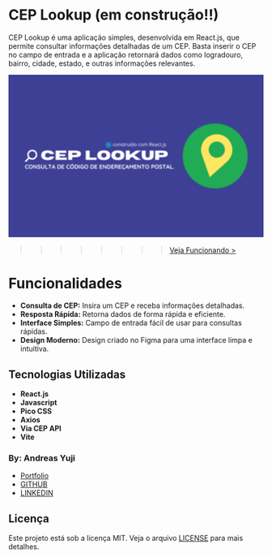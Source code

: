 # CEP Lookup (em construção!!)

CEP Lookup é uma aplicação simples, desenvolvida em React.js, que permite consultar informações detalhadas de um CEP. Basta inserir o CEP no campo de entrada e a aplicação retornará dados como logradouro, bairro, cidade, estado, e outras informações relevantes.


![CEP LOOKUP](./cep-lookup.png)
>>>>>>>> [Veja Funcionando >](https://andreas-yuji-fujiki.github.io/cep-lookup/)

# Funcionalidades
- **Consulta de CEP:** Insira um CEP e receba informações detalhadas.
- **Resposta Rápida:** Retorna dados de forma rápida e eficiente.
- **Interface Simples:** Campo de entrada fácil de usar para consultas rápidas.
- **Design Moderno:** Design criado no Figma para uma interface limpa e intuitiva.

## Tecnologias Utilizadas
- **React.js**
- **Javascript**
- **Pico CSS**
- **Axios**
- **Via CEP API**
- **Vite**

### By: Andreas Yuji
- [Portfolio](https://andreas-yuji-fujiki.github.io/portfolio)
- [GITHUB](https://github.com/andreas-yuji-fujiki)
- [LINKEDIN](www.linkedin.com/in/andreas-yuji-fujiki-a08633321)


## Licença
Este projeto está sob a licença MIT. Veja o arquivo [LICENSE](./LICENSE) para mais detalhes.